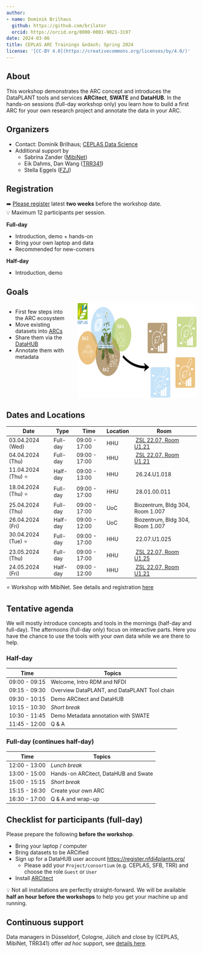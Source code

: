 ```yaml
---
author:
- name: Dominik Brilhaus
  github: https://github.com/brilator
  orcid: https://orcid.org/0000-0001-9021-3197
date: 2024-03-06
title: CEPLAS ARC Trainings &ndash; Spring 2024
license: '[CC-BY 4.0](https://creativecommons.org/licenses/by/4.0/)'
---
```


<style>
.columns {
    display: grid;
    grid-template-columns: repeat(2, minmax(0, 1fr));
    gap: 50px;
}
</style>

## About

This workshop demonstrates the ARC concept and introduces the DataPLANT tools and services **ARCitect**, **SWATE** and **DataHUB**. In the hands-on sessions (full-day workshop only) you learn how to build a first ARC for your own research project and annotate the data in your ARC.

## Organizers

- Contact: Dominik Brilhaus; [CEPLAS Data Science](https://www.ceplas.eu/en/research/data-science-and-data-management)
- Additional support by
  - Sabrina Zander ([MibiNet](https://www.sfb1535.hhu.de/projects/research-area-z/z03))
  - Eik Dahms, Dan Wang ([TRR341](https://trr341.uni-koeln.de/projects/data-management-z3))
  - Stella Eggels ([FZJ](https://www.fz-juelich.de/en/ibg/ibg-4/research/research-projects/projects-usadel-group/dataplant-1))

## Registration

➡️ [Please register](https://terminplaner6.dfn.de/de/b/87c954f819c87b27797bc747db30003b-603458) latest **two weeks** before the workshop date.  
:bulb: Maximum 12 participants per session.

**Full-day**

- Introduction, demo + hands-on
- Bring your own laptop and data
- Recommended for new-comers

**Half-day**

- Introduction, demo

## Goals

<div class="columns">
<div class="columns-left">

- First few steps into the ARC ecosystem
- Move existing datasets into [ARCs](./../../../implementation/AnnotatedResearchContext.html)
- Share them via the [DataHUB](./../../../implementation/DataHub.html)
- Annotate them with metadata

</div>

<div class="columns-right">

<img style="height:250px" src='./../../images/ceplas-ARCs.drawio.svg'/>

</div>
</div>

## Dates and Locations

 Date  | Type |  Time  |  Location  |  Room
-------|------|--------|------------|-------
03.04.2024 (Wed)  | Full-day |  09:00 - 17:00  |  HHU  |  [ZSL 22.07, Room U1.21](https://www.ceplas.eu/en/contact/how-to-get-there)
04.04.2024 (Thu)  | Full-day |  09:00 - 17:00  |  HHU  |  [ZSL 22.07, Room U1.21](https://www.ceplas.eu/en/contact/how-to-get-there)
11.04.2024 (Thu) :star:  | Half-day |  09:00 - 13:00  |  HHU  |  26.24.U1.018
18.04.2024 (Thu) :star:  | Full-day |  09:00 - 17:00  |  HHU  |  28.01.00.011
25.04.2024 (Thu)  | Full-day |  09:00 - 17:00  |  UoC  | Biozentrum, Bldg 304, Room 1.007
26.04.2024 (Fri)  | Half-day |  09:00 - 12:00  |  UoC  | Biozentrum, Bldg 304, Room 1.007
30.04.2024 (Tue) :star:  | Full-day |  09:00 - 17:00  |  HHU  |  22.07.U1.025
23.05.2024 (Thu)  | Full-day |  09:00 - 17:00  |  HHU  |  [ZSL 22.07, Room U1.25](https://www.ceplas.eu/en/contact/how-to-get-there)
24.05.2024 (Fri)  | Half-day |  09:00 - 12:00  |  HHU  |  [ZSL 22.07, Room U1.21](https://www.ceplas.eu/en/contact/how-to-get-there)

:star: Workshop with MibiNet. See details and registration [here](https://pad.hhu.de/gXvgd5yETWa3Ks34dM3KCw?view)

## Tentative agenda

We will mostly introduce concepts and tools in the mornings (half-day and full-day). The afternoons (full-day only) focus on interactive parts. Here you have the chance to use the tools with your own data while we are there to help.

### Half-day

Time | Topics
-------- | --------
09:00 - 09:15 | Welcome, Intro RDM and NFDI
09:15 - 09:30 | Overview DataPLANT, and DataPLANT Tool chain
09:30 - 10:15 | Demo ARCitect and DataHUB
10:15 - 10:30 | *Short break*
10:30 - 11:45 | Demo Metadata annotation with SWATE
11:45 - 12:00 | Q & A

### Full-day (continues half-day)

Time | Topics
-------- | --------
12:00 - 13:00 | *Lunch break*
13:00 - 15:00 | Hands-on ARCitect, DataHUB and Swate
15:00 - 15:15 | *Short break*
15:15 - 16:30 | Create your own ARC
16:30 - 17:00 | Q & A and wrap-up

## Checklist for participants (full-day)

Please prepare the following **before the workshop**.

- Bring your laptop / computer
- Bring datasets to be ARCified
- Sign up for a DataHUB user account https://register.nfdi4plants.org/
  - Please add your `Project/consortium` (e.g. CEPLAS, SFB, TRR) and choose the role `Guest` or `User`
- Install <a href="https://nfdi4plants.org/nfdi4plants.knowledgebase/docs/ARCitect-Manual/index.html" target="_blank">ARCitect</a>

:bulb: Not all installations are perfectly straight-forward. We will be available **half an hour before the workshops** to help you get your machine up and running.

## Continuous support  

Data managers in Düsseldorf, Cologne, Jülich and close by (CEPLAS, MibiNet, TRR341) offer *ad hoc* support, see [details here](https://nfdi4plants.org/nfdi4plants.knowledgebase/docs/teaching-materials/disseminations/ARC-user-support_HHU-Uoc-FZJ/arc-user-support.html).
